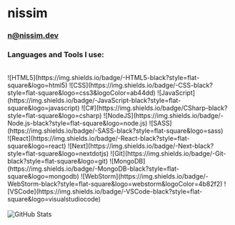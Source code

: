 # nissim
### n@nissim.dev

### Languages and Tools I use:
<br />
![HTML5](https://img.shields.io/badge/-HTML5-black?style=flat-square&logo=html5)
![CSS](https://img.shields.io/badge/-CSS-black?style=flat-square&logo=css3&logoColor=ab44dd)
![JavaScript](https://img.shields.io/badge/-JavaScript-black?style=flat-square&logo=javascript)
![C#](https://img.shields.io/badge/CSharp-black?style=flat-square&logo=csharp)
![NodeJS](https://img.shields.io/badge/-Node.js-black?style=flat-square&logo=node.js)
![SASS](https://img.shields.io/badge/-SASS-black?style=flat-square&logo=sass)
<br />
![React](https://img.shields.io/badge/-React-black?style=flat-square&logo=react)
![Next](https://img.shields.io/badge/-Next-black?style=flat-square&logo=nextdotjs)
![Git](https://img.shields.io/badge/-Git-black?style=flat-square&logo=git)
![MongoDB](https://img.shields.io/badge/-MongoDB-black?style=flat-square&logo=mongodb)
![WebStorm](https://img.shields.io/badge/-WebStorm-black?style=flat-square&logo=webstorm&logoColor=4b82f2)
![VSCode](https://img.shields.io/badge/-VSCode-black?style=flat-square&logo=visualstudiocode)

<br />
<br />

<img align="center" alt="GitHub Stats" src="https://github-readme-stats.vercel.app/api?username=niss1m&show_icons=true&hide_border=true&count_private=true&hide=stars&theme=dark" />
